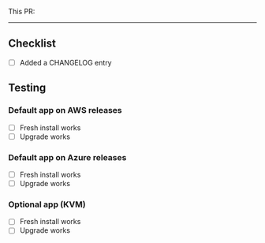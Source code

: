 <!--
@team-cabbage will be automatically requested for review once
this PR has been submitted.
-->

This PR:



---

## Checklist

- [ ] Added a CHANGELOG entry

## Testing

### Default app on AWS releases

- [ ] Fresh install works
- [ ] Upgrade works

### Default app on Azure releases

- [ ] Fresh install works
- [ ] Upgrade works

### Optional app (KVM)

- [ ] Fresh install works
- [ ] Upgrade works

